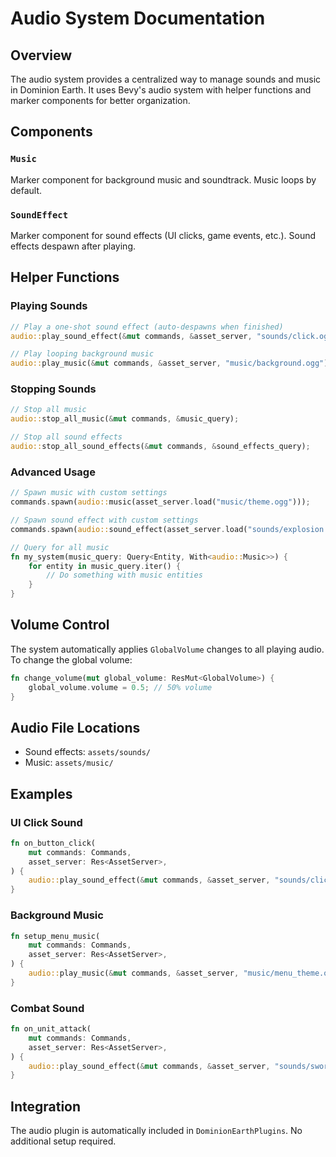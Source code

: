 # Audio System Documentation

## Overview

The audio system provides a centralized way to manage sounds and music in Dominion Earth. It uses Bevy's audio system with helper functions and marker components for better organization.

## Components

### `Music`

Marker component for background music and soundtrack. Music loops by default.

### `SoundEffect`

Marker component for sound effects (UI clicks, game events, etc.). Sound effects despawn after playing.

## Helper Functions

### Playing Sounds

```rust
// Play a one-shot sound effect (auto-despawns when finished)
audio::play_sound_effect(&mut commands, &asset_server, "sounds/click.ogg");

// Play looping background music
audio::play_music(&mut commands, &asset_server, "music/background.ogg");
```

### Stopping Sounds

```rust
// Stop all music
audio::stop_all_music(&mut commands, &music_query);

// Stop all sound effects
audio::stop_all_sound_effects(&mut commands, &sound_effects_query);
```

### Advanced Usage

```rust
// Spawn music with custom settings
commands.spawn(audio::music(asset_server.load("music/theme.ogg")));

// Spawn sound effect with custom settings
commands.spawn(audio::sound_effect(asset_server.load("sounds/explosion.ogg")));

// Query for all music
fn my_system(music_query: Query<Entity, With<audio::Music>>) {
    for entity in music_query.iter() {
        // Do something with music entities
    }
}
```

## Volume Control

The system automatically applies `GlobalVolume` changes to all playing audio. To change the global volume:

```rust
fn change_volume(mut global_volume: ResMut<GlobalVolume>) {
    global_volume.volume = 0.5; // 50% volume
}
```

## Audio File Locations

- Sound effects: `assets/sounds/`
- Music: `assets/music/`

## Examples

### UI Click Sound

```rust
fn on_button_click(
    mut commands: Commands,
    asset_server: Res<AssetServer>,
) {
    audio::play_sound_effect(&mut commands, &asset_server, "sounds/click.ogg");
}
```

### Background Music

```rust
fn setup_menu_music(
    mut commands: Commands,
    asset_server: Res<AssetServer>,
) {
    audio::play_music(&mut commands, &asset_server, "music/menu_theme.ogg");
}
```

### Combat Sound

```rust
fn on_unit_attack(
    mut commands: Commands,
    asset_server: Res<AssetServer>,
) {
    audio::play_sound_effect(&mut commands, &asset_server, "sounds/sword_clash.ogg");
}
```

## Integration

The audio plugin is automatically included in `DominionEarthPlugins`. No additional setup required.

